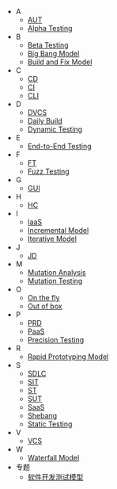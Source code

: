 
* A
  * [AUT](./A/AUT.md)
  * [Alpha Testing](./A/Alpha_Testing.md)
* B
  * [Beta Testing](./B/Beta_Testing.md)
  * [Big Bang Model](./B/Big_Bang_Model.md)
  * [Build and Fix Model](./B/Build_and_Fix_Model.md)
* C
  * [CD](./C/CD.md)
  * [CI](./C/CI.md)
  * [CLI](./C/CLI.md)
* D
  * [DVCS](./D/DVCS.md)
  * [Daily Build](./D/Daily_Build.md)
  * [Dynamic Testing](./D/Dynamic_Testing.md)
* E
  * [End-to-End Testing](./E/End-to-End_Testing.md)
* F
  * [FT](./F/FT.md)
  * [Fuzz Testing](./F/Fuzz_Testing.md)
* G
  * [GUI](./G/GUI.md)
* H
  * [HC](./H/HC.md)
* I
  * [IaaS](./I/IaaS.md)
  * [Incremental Model](./I/Incremental_Model.md)
  * [Iterative Model](./I/Iterative_Model.md)
* J
  * [JD](./J/JD.md)
* M
  * [Mutation Analysis](./M/Mutation_Analysis.md)
  * [Mutation Testing](./M/Mutation_Testing.md)
* O
  * [On the fly](./O/On_the_fly.md)
  * [Out of box](./O/Out_of_box.md)
* P
  * [PRD](./P/PRD.md)
  * [PaaS](./P/PaaS.md)
  * [Precision Testing](./P/Precision_Testing.md)
* R
  * [Rapid Prototyping Model](./R/Rapid_Prototyping_Model.md)
* S
  * [SDLC](./S/SDLC.md)
  * [SIT](./S/SIT.md)
  * [ST](./S/ST.md)
  * [SUT](./S/SUT.md)
  * [SaaS](./S/SaaS.md)
  * [Shebang](./S/Shebang.md)
  * [Static Testing](./S/Static_Testing.md)
* V
  * [VCS](./V/VCS.md)
* W
  * [Waterfall Model](./W/Waterfall_Model.md)
* 专题
  * [软件开发测试模型](./专题/软件开发测试模型.md)
